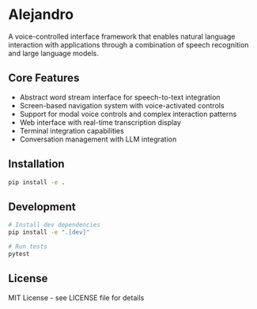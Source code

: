 # Alejandro

A voice-controlled interface framework that enables natural language interaction with applications through a combination of speech recognition and large language models.

## Core Features

- Abstract word stream interface for speech-to-text integration
- Screen-based navigation system with voice-activated controls
- Support for modal voice controls and complex interaction patterns
- Web interface with real-time transcription display
- Terminal integration capabilities
- Conversation management with LLM integration

## Installation

```bash
pip install -e .
```

## Development

```bash
# Install dev dependencies
pip install -e ".[dev]"

# Run tests
pytest
```

## License

MIT License - see LICENSE file for details
